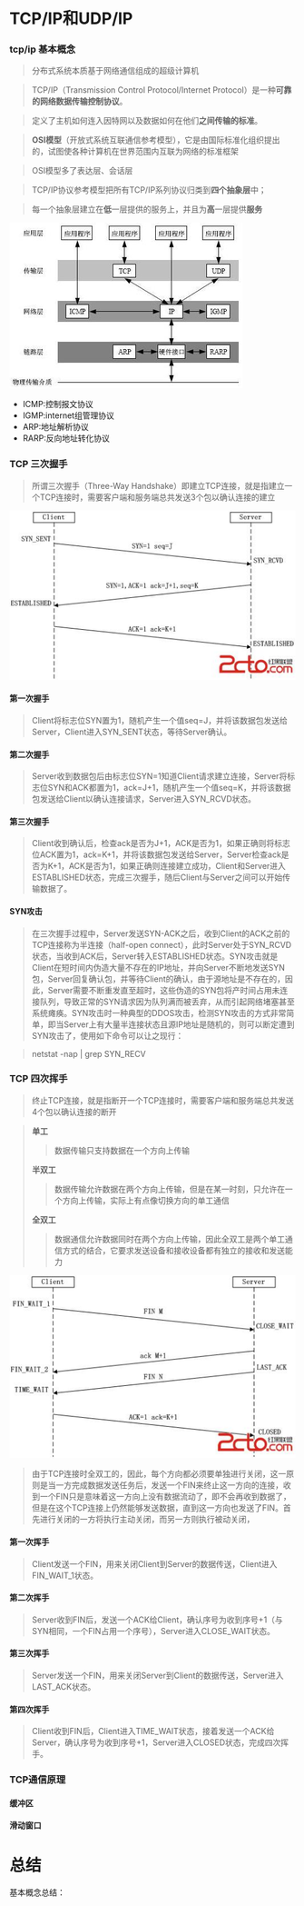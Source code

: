 # TCP/IP和UDP/IP

### tcp/ip 基本概念



> 分布式系统本质基于网络通信组成的超级计算机

> TCP/IP（Transmission Control Protocol/Internet Protocol）是一种**可靠的网络数据传输控制协议**。

> 定义了主机如何连入因特网以及数据如何在他们**之间传输的标准**。



>  **OSI模型**（开放式系统互联通信参考模型），它是由国际标准化组织提出的，试图使各种计算机在世界范围内互联为网络的标准框架

>  OSI模型多了表达层、会话层

> TCP/IP协议参考模型把所有TCP/IP系列协议归类到**四个抽象层**中； 

> 每一个抽象层建立在**低**一层提供的服务上，并且为**高**一层提供**服务**

![](image/tcpip-1.jpg)

- ICMP:控制报文协议
- IGMP:internet组管理协议
- ARP:地址解析协议
- RARP:反向地址转化协议





### TCP 三次握手

> 所谓三次握手（Three-Way Handshake）即建立TCP连接，就是指建立一个TCP连接时，需要客户端和服务端总共发送3个包以确认连接的建立

![](image/tcpip-2.jpg)

#### 第一次握手

> Client将标志位SYN置为1，随机产生一个值seq=J，并将该数据包发送给Server，Client进入SYN_SENT状态，等待Server确认。

#### 第二次握手

> Server收到数据包后由标志位SYN=1知道Client请求建立连接，Server将标志位SYN和ACK都置为1，ack=J+1，随机产生一个值seq=K，并将该数据包发送给Client以确认连接请求，Server进入SYN_RCVD状态。

#### 第三次握手

> Client收到确认后，检查ack是否为J+1，ACK是否为1，如果正确则将标志位ACK置为1，ack=K+1，并将该数据包发送给Server，Server检查ack是否为K+1，ACK是否为1，如果正确则连接建立成功，Client和Server进入ESTABLISHED状态，完成三次握手，随后Client与Server之间可以开始传输数据了。

#### SYN攻击

>  在三次握手过程中，Server发送SYN-ACK之后，收到Client的ACK之前的TCP连接称为半连接（half-open connect），此时Server处于SYN_RCVD状态，当收到ACK后，Server转入ESTABLISHED状态。SYN攻击就是Client在短时间内伪造大量不存在的IP地址，并向Server不断地发送SYN包，Server回复确认包，并等待Client的确认，由于源地址是不存在的，因此，Server需要不断重发直至超时，这些伪造的SYN包将产时间占用未连接队列，导致正常的SYN请求因为队列满而被丢弃，从而引起网络堵塞甚至系统瘫痪。SYN攻击时一种典型的DDOS攻击，检测SYN攻击的方式非常简单，即当Server上有大量半连接状态且源IP地址是随机的，则可以断定遭到SYN攻击了，使用如下命令可以让之现行：

> netstat -nap | grep SYN_RECV



### TCP 四次挥手

> 终止TCP连接，就是指断开一个TCP连接时，需要客户端和服务端总共发送4个包以确认连接的断开

> **单工**
>
> > 数据传输只支持数据在一个方向上传输
>
> **半双工**
>
> > 数据传输允许数据在两个方向上传输，但是在某一时刻，只允许在一个方向上传输，实际上有点像切换方向的单工通信
>
> **全双工**
>
> > 数据通信允许数据同时在两个方向上传输，因此全双工是两个单工通信方式的结合，它要求发送设备和接收设备都有独立的接收和发送能力



![](image/tcpip-3.jpg)

> 由于TCP连接时全双工的，因此，每个方向都必须要单独进行关闭，这一原则是当一方完成数据发送任务后，发送一个FIN来终止这一方向的连接，收到一个FIN只是意味着这一方向上没有数据流动了，即不会再收到数据了，但是在这个TCP连接上仍然能够发送数据，直到这一方向也发送了FIN。首先进行关闭的一方将执行主动关闭，而另一方则执行被动关闭，

#### 第一次挥手

> Client发送一个FIN，用来关闭Client到Server的数据传送，Client进入FIN_WAIT_1状态。

#### 第二次挥手

> Server收到FIN后，发送一个ACK给Client，确认序号为收到序号+1（与SYN相同，一个FIN占用一个序号），Server进入CLOSE_WAIT状态。

#### 第三次挥手

> Server发送一个FIN，用来关闭Server到Client的数据传送，Server进入LAST_ACK状态。

#### 第四次挥手

> Client收到FIN后，Client进入TIME_WAIT状态，接着发送一个ACK给Server，确认序号为收到序号+1，Server进入CLOSED状态，完成四次挥手。



### TCP通信原理

#### 缓冲区



#### 滑动窗口







# 总结

基本概念总结：

>  